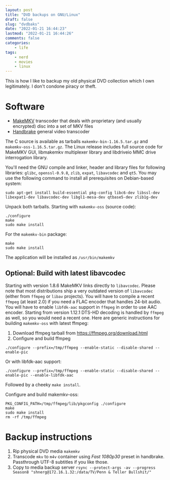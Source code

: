 ```yaml
---
layout: post
title: "DVD backups on GNU/Linux"
draft: false
slug: "dvdbaks"
date: "2022-01-21 16:44:23"
lastmod: "2022-01-21 16:44:26"
comments: false
categories:
    - life
tags:
    - nerd
    - movies
    - linux
---
```


This is how I like to backup my old physical DVD collection which I own legitimately. I don't condone piracy or theft.

# Software

-   [MakeMKV](https://forum.makemkv.com/forum/viewtopic.php?f=3&t=224) transcoder that deals with proprietary (and usually encrypted) disc into a set of MKV files
-   [Handbrake](https://handbrake.fr/) general video transcoder

The C source is available as tarballs `makemkv-bin-1.16.5.tar.gz` and `makemkv-oss-1.16.5.tar.gz`. The Linux release includes full source code for MakeMKV GUI, libmakemkv multiplexer library and libdriveio MMC drive interrogation library.

You'll need the GNU compile and linker, header and library files for following libraries: `glibc`, `openssl-0.9.8`, `zlib`, `expat`, `libavcodec` and `qt5`. You may use the following command to install all prerequisites on Debian-based system:

```
sudo apt-get install build-essential pkg-config libc6-dev libssl-dev libexpat1-dev libavcodec-dev libgl1-mesa-dev qtbase5-dev zlib1g-dev
```

Unpack both tarballs. Starting with `makemkv-oss` (source code):

```shell
./configure
make
sudo make install
```

For the `makemkv-bin` package:

```shell
make
sudo make install
```

The application will be installed as `/usr/bin/makemkv`

## Optional: Build with latest libavcodec

Starting with version 1.8.6 MakeMKV links directly to `libavcodec`. Please note that most distributions ship a very outdated version of `libavcodec` (either from `ffmpeg` or `libav` projects). You will have to compile a recent `ffmpeg` (at least 2.0) if you need a FLAC encoder that handles 24-bit audio. You will have to enable `libfdk-aac` support in `ffmpeg` in order to use AAC encoder. Starting from version 1.12.1 DTS-HD decoding is handled by `ffmpeg` as well, so you would need a recent one. Here are generic instructions for building `makemkv-oss` with latest ffmpeg:

1. Download ffmpeg tarball from https://ffmpeg.org/download.html
1. Configure and build ffmpeg

```shell
./configure --prefix=/tmp/ffmpeg --enable-static --disable-shared --enable-pic
```

Or with libfdk-aac support:

```shell
./configure --prefix=/tmp/ffmpeg --enable-static --disable-shared --enable-pic --enable-libfdk-aac
```

Followed by a cheeky `make install`.

Configure and build makemkv-oss:

```shell
PKG_CONFIG_PATH=/tmp/ffmpeg/lib/pkgconfig ./configure
make
sudo make install
rm -rf /tmp/ffmpeg
```

# Backup instructions

1. Rip physical DVD media `makemkv`
1. Transcode `mkv` to `m4v` container using _Fast 1080p30_ preset in handbrake. Passthrough UTF-8 subtitles if you like those.
1. Copy to media backup server `rsync --protect-args -av --progress Season8 "shnerg@172.16.1.32:/data/TV/Penn & Teller Bullshit/"`
